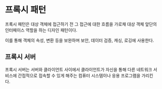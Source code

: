 # 프록시 패턴 

프록시 패턴은 대상 객체에 접근하기 전 그 접근에 대한 흐름을 가로채 대상 객체 앞단의 인터페이스 역할을 하는 디자인 패턴이다. 

이를 통해 객체의 속성, 변환 등을 보완하며 보안, 데이터 검증, 캐싱, 로깅에 사용한다. 

## 프록시 서버 

프록시 서버는 서버와 클라이언트 사이에서 클라이언트가 자신을 통해 다른 네트워크 서비스에 간접적으로 접속할 수 있게 해주는 컴퓨터 시스템이나 응용 프로그램을 가리킨다. 

